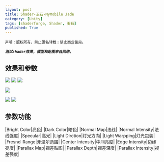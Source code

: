 ```yaml
---
layout: post
title: Shader-玉石-MyMobile Jade
category: [Unity]
tags: [shaderforge, Shader, 玉石]
published: True
---
```



`声明：版权所有，禁止匿名转载；禁止商业使用。`

***`测试shader效果，模型和贴图来自网络。`***

## 效果和参数 ##
<left>
	<img src="/http://p3z7nlj5m.bkt.clouddn.com/MyMobileJade_01.gif">
	<img src="/http://p3z7nlj5m.bkt.clouddn.com/MyMobileJade_01.png">
	<img src="/http://p3z7nlj5m.bkt.clouddn.com/MyMobileJade_02.png">
	</left>
<p></p>
<left>
	<img src="/http://p3z7nlj5m.bkt.clouddn.com/MyMobileJade_02.gif">
	</left>
<p></p>
<left>
	<img src="/http://p3z7nlj5m.bkt.clouddn.com/MyMobileJade_03.png">
	<img src="/http://p3z7nlj5m.bkt.clouddn.com/MyMobileJade_04.png">
	</left>
	
	
## 参数功能 ##

|Bright Color|亮色|
|Dark Color|暗色|
|Normal Map|法线|
|Normal Intensity|法线强度|
|Specular|高光|
|Light Dirction|灯光方向|
|Light Warpping|灯光包装|
|Fresnel Range|菲涅尔范围|
|Center Intensity|中间亮度|
|Edge Intensity|边缘亮度|
|Parallax Map|视差贴图|
|Parallax Depth|视差深度|
|Parallax Intensity|视差强度|

